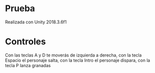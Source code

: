 # Prueba

Realizada con Unity 2018.3.6f1

# Controles

Con las teclas A y D te moverás de izquierda a derecha, con la tecla Espacio el personaje salta, con la tecla Intro el personaje dispara, 
 con la tecla P lanza granadas
